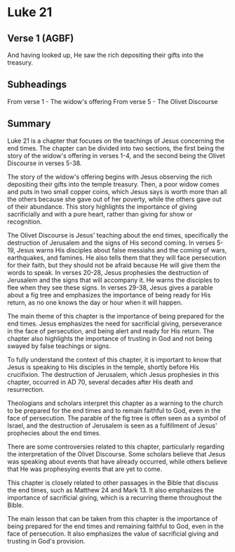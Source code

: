 # Luke 21

## Verse 1 (AGBF)

And having looked up, He saw the rich depositing their gifts into the treasury.

## Subheadings

From verse 1 - The widow's offering
From verse 5 - The Olivet Discourse

## Summary

Luke 21 is a chapter that focuses on the teachings of Jesus concerning the end times. The chapter can be divided into two sections, the first being the story of the widow's offering in verses 1-4, and the second being the Olivet Discourse in verses 5-38.

The story of the widow's offering begins with Jesus observing the rich depositing their gifts into the temple treasury. Then, a poor widow comes and puts in two small copper coins, which Jesus says is worth more than all the others because she gave out of her poverty, while the others gave out of their abundance. This story highlights the importance of giving sacrificially and with a pure heart, rather than giving for show or recognition.

The Olivet Discourse is Jesus' teaching about the end times, specifically the destruction of Jerusalem and the signs of His second coming. In verses 5-19, Jesus warns His disciples about false messiahs and the coming of wars, earthquakes, and famines. He also tells them that they will face persecution for their faith, but they should not be afraid because He will give them the words to speak. In verses 20-28, Jesus prophesies the destruction of Jerusalem and the signs that will accompany it. He warns the disciples to flee when they see these signs. In verses 29-38, Jesus gives a parable about a fig tree and emphasizes the importance of being ready for His return, as no one knows the day or hour when it will happen.

The main theme of this chapter is the importance of being prepared for the end times. Jesus emphasizes the need for sacrificial giving, perseverance in the face of persecution, and being alert and ready for His return. The chapter also highlights the importance of trusting in God and not being swayed by false teachings or signs.

To fully understand the context of this chapter, it is important to know that Jesus is speaking to His disciples in the temple, shortly before His crucifixion. The destruction of Jerusalem, which Jesus prophesies in this chapter, occurred in AD 70, several decades after His death and resurrection.

Theologians and scholars interpret this chapter as a warning to the church to be prepared for the end times and to remain faithful to God, even in the face of persecution. The parable of the fig tree is often seen as a symbol of Israel, and the destruction of Jerusalem is seen as a fulfillment of Jesus' prophecies about the end times.

There are some controversies related to this chapter, particularly regarding the interpretation of the Olivet Discourse. Some scholars believe that Jesus was speaking about events that have already occurred, while others believe that He was prophesying events that are yet to come.

This chapter is closely related to other passages in the Bible that discuss the end times, such as Matthew 24 and Mark 13. It also emphasizes the importance of sacrificial giving, which is a recurring theme throughout the Bible.

The main lesson that can be taken from this chapter is the importance of being prepared for the end times and remaining faithful to God, even in the face of persecution. It also emphasizes the value of sacrificial giving and trusting in God's provision.